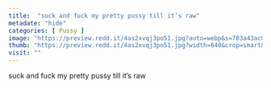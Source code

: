 ```yaml
---
title:  "suck and fuck my pretty pussy till it’s raw"
metadate: "hide"
categories: [ Pussy ]
image: "https://preview.redd.it/4as2xvqj3po51.jpg?auto=webp&s=783a43ac086dfdf62f10153395069ba64373f1a1"
thumb: "https://preview.redd.it/4as2xvqj3po51.jpg?width=640&crop=smart&auto=webp&s=c60d0149bf3795df638ecafc171cdbb5132f76db"
visit: ""
---
```

suck and fuck my pretty pussy till it’s raw
